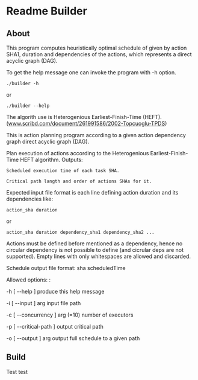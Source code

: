 Readme Builder
==============

About
-----
This program computes heuristically optimal schedule of given 
by action SHA1, duration and dependencies of the actions, 
which represents a direct acyclic graph (DAG).

To get the help message one can invoke the program with -h option.

    ./builder -h

or

    ./builder --help


The algorith use is Heterogenious Earliest-Finish-Time (HEFT).
    (www.scribd.com/document/261991586/2002-Topcuoglu-TPDS)

This is action planning program according to a given action dependency graph direct acyclic graph (DAG). 

Plan execution of actions according to the Heterogenious Earliest-Finish-Time HEFT algorithm.
Outputs:

    Scheduled execution time of each task SHA.

    Critical path langth and order of actions SHAs for it.


Expected input file format is each line defining action duration and its dependencies like:

    action_sha duration

or

    action_sha duration dependency_sha1 dependency_sha2 ...
    
Actions must be defined before mentioned as a dependency,
hence no circular dependency is not possible to define (and cicrular deps are not supported).
Empty lines with only whitespaces are allowed and discarded.

Schedule output file format:
    sha scheduledTime

Allowed options: :

  -h [ --help ]                  produce this help message

  -i [ --input ] arg             input file path

  -c [ --concurrency ] arg (=10) number of executors

  -p [ --critical-path ]         output critical path

  -o [ --output ] arg            output full schedule to a given path



Build
-----
Test
test